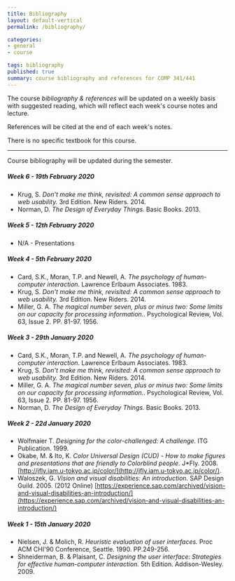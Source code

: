 ```yaml
---
title: Bibliography
layout: default-vertical
permalink: /bibliography/

categories:
- general
- course

tags: bibliography
published: true
summary: course bibliography and references for COMP 341/441
---
```


The course *bibliography & references* will be updated on a weekly basis with suggested reading, which will reflect each week's course notes and lecture.

References will be cited at the end of each week's notes.

There is no specific textbook for this course.

***

Course bibliography will be updated during the semester.

<!-- 
##### Week 15 - 24th April 2019

  * N/A

##### Week 14 - 17th April 2019

  * Nielsen, J. *Heuristic evaluation.* Usability inspection methods. New York. John Wiley and Sons. P. 30. 1994.
  * Shackel, B. *Usability - context, framework, design, and evolution.* Human factors for informatics usability. Cambridge University Press. PP. 21-38. 1991.
  * Wharton, C. et al. *The cognitive walkthrough method: A practitioner's guide.* Usability inspection methods. New York. John Wiley and Sons. PP. 105-140. 1994.

##### Week 13 - 10th April 2019

  * Carstens, A., and Beck, J. *Get ready for the gamer generation.* Tech Trends 49. PP.22-25. 2005.
  * Nielsen, J. *Heuristic evaluation.* Usability inspection methods. New York. John Wiley and Sons. P. 30. 1994.
  * Robinson, W.L. *Conscious competency - the mark of a competent instructor.* Personnel Journal, 53. PP. 538-9. 1974.
  * Tyldesley, D.A. *Employing usability engineering in the development of office products.* Computer Journal, Vol. 31. No. 5, PP. 431-436. 1988.

##### Week 12 - 3rd April 2019

  * Card, S.K., Moran, T.P. and Newell, A. *The psychology of human-computer interaction.* Lawrence Erlbaum Associates. 1983.
  * Cooper, A. et al. *About Face 3: The essentials of interaction design.* Wiley. 2007.

##### Week 11 - 27th March 2019

  * Shackel, B. *Usability - context, framework, design, and evolution.* Human factors for informatics usability. Cambridge University Press. PP. 21-38. 1991.

##### Week 10 - 20th March 2019

  * N/A - Presentations

##### Week 9 - 13th March 2019

  * Card, S.K., Moran, T.P. and Newell, A. *The psychology of human-computer interaction.* Lawrence Erlbaum Associates. 1983.
  * Shackel, B. *Usability - context, framework, design, and evolution.* Human factors for informatics usability. Cambridge University Press. PP. 21-38. 1991.
  * Wertheimer, M. *Laws of Organisation in Perceptual Forms.* 1923.

##### Week 8 - 6th March 2019

  * N/A - Spring Break

##### Week 7 - 27th February 2019

  * Card, S.K., Moran, T.P. and Newell, A. *The psychology of human-computer interaction.* Lawrence Erlbaum Associates. 1983.
  * Carstens, A., and Beck, J. *Get ready for the gamer generation.* Tech Trends 49. PP.22-25. 2005.
  * Hays, R.T. *The effectiveness of instructional games: A literature review and discussion.* Technical Report 2005-004. Washington. 2005.
  * Issenberg, S.B., McGaghie, W.C., Petrusa, E.R., Gordon, D.L., and Scalese, R.J. 2005. *Features and uses of high fidelity medical simulations that lead to effective learning.* Medical Teacher 27. PP. 10-29.
  * Nielsen, J. and Pernice, K. *Eyetracking web usability.* New Riders. 2009.
  * Prensky, M. *Digital game-based learning.* McGraw-Hill. P.17. 2001.
  * Van Eck, R.N. *Digital game-based learning.* Educause Review 41. PP.17-30. 2006.
  * [design mockups and prototypes](/assets/docs/extras/design-mockups-hci.pdf)

  Holleis, P. et al. *Keystroke-level model for advanced mobile phone interaction.* CHI' 07. New York, USA. 2007.
  * Kieras, D. *Using the Keystroke-Level Model to Estimate Execution Times.* 1993. [http://courses.wccnet.edu/~jwithrow/docs/klm.pdf](http://courses.wccnet.edu/~jwithrow/docs/klm.pdf)
-->

##### Week 6 - 19th February 2020

  * Krug, S. *Don't make me think, revisited: A common sense approach to web usability.* 3rd Edition. New Riders. 2014.
  * Norman, D. *The Design of Everyday Things.* Basic Books. 2013.

##### Week 5 - 12th February 2020

  * N/A - Presentations

##### Week 4 - 5th February 2020

  * Card, S.K., Moran, T.P. and Newell, A. *The psychology of human-computer interaction*. Lawrence Erlbaum Associates. 1983.
  * Krug, S. *Don't make me think, revisited: A common sense approach to web usability.* 3rd Edition. New Riders. 2014.
  * Miller, G. A. *The magical number seven, plus or minus two: Some limits on our capacity for processing information.*. Psychological Review, Vol. 63, Issue 2. PP. 81-97. 1956.

##### Week 3 - 29th January 2020

  * Card, S.K., Moran, T.P. and Newell, A. *The psychology of human-computer interaction*. Lawrence Erlbaum Associates. 1983.
  * Krug, S. *Don't make me think, revisited: A common sense approach to web usability.* 3rd Edition. New Riders. 2014.
  * Miller, G. A. *The magical number seven, plus or minus two: Some limits on our capacity for processing information.*. Psychological Review, Vol. 63, Issue 2. PP. 81-97. 1956.
  * Norman, D. *The Design of Everyday Things.* Basic Books. 2013.

##### Week 2 - 22d January 2020

  * Wolfmaier T. *Designing for the color-challenged: A challenge.* ITG Publication. 1999.
  * Okabe, M. & Ito, K. *Color Universal Design (CUD) - How to make figures and presentations that are friendly to Colorblind people.* J*Fly. 2008. [http://jfly.iam.u-tokyo.ac.jp/color/](http://jfly.iam.u-tokyo.ac.jp/color/).
  * Waloszek, G. *Vision and visual disabilities: An introduction.* SAP Design Guild. 2005. (2012 Online)
    [https://experience.sap.com/archived/vision-and-visual-disabilities-an-introduction/](https://experience.sap.com/archived/vision-and-visual-disabilities-an-introduction/)

##### Week 1 - 15th January 2020

  * Nielsen, J. & Molich, R. *Heuristic evaluation of user interfaces.* Proc ACM CHI'90 Conference, Seattle. 1990. PP.249-256.
  * Shneiderman, B. & Plaisant, C. *Designing the user interface: Strategies for effective human-computer interaction.* 5th Edition. Addison-Wesley. 2009.